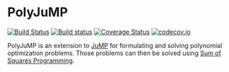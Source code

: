 # PolyJuMP

[![Build Status](https://travis-ci.org/JuliaOpt/PolyJuMP.jl.svg?branch=master)](https://travis-ci.org/JuliaOpt/PolyJuMP.jl)
[![Build status](https://ci.appveyor.com/api/projects/status/fgit8vlyukuwwwdm?svg=true)](https://ci.appveyor.com/project/blegat/polyjump-jl)
[![Coverage Status](https://coveralls.io/repos/JuliaOpt/PolyJuMP.jl/badge.svg?branch=master&service=github)](https://coveralls.io/github/JuliaOpt/PolyJuMP.jl?branch=master)
[![codecov.io](http://codecov.io/github/blegat/PolyJuMP.jl/coverage.svg?branch=master)](http://codecov.io/github/blegat/PolyJuMP.jl?branch=master)

PolyJuMP is an extension to [JuMP](https://github.com/JuliaOpt/JuMP.jl) for formulating and solving polynomial optimization problems. Those problems can then be solved using [Sum of Squares Programming](https://github.com/JuliaOpt/SumOfSquares.jl).
